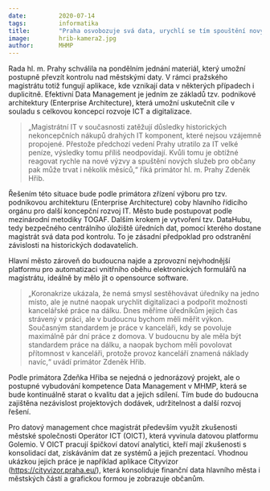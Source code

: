 ```yaml
---
date:         2020-07-14
tags:         informatika
title:        "Praha osvobozuje svá data, urychlí se tím spouštění nových aplikací"
image: 	      hrib-kamera2.jpg
author:       MHMP
---
```


Rada hl. m. Prahy schválila na pondělním jednání materiál, který umožní postupně převzít kontrolu nad městskými daty. V rámci pražského magistrátu totiž fungují aplikace, kde vznikají data v některých případech i duplicitně. Efektivní Data Management je jedním ze základů tzv. podnikové architektury (Enterprise Architecture), která umožní uskutečnit cíle v souladu s celkovou koncepcí rozvoje ICT a digitalizace. 

> „Magistrátní IT v současnosti zatěžují důsledky historických nekoncepčních nákupů drahých IT komponent, které nejsou vzájemně propojené. Přestože předchozí vedení Prahy utratilo za IT velké peníze, výsledky tomu příliš neodpovídají. Kvůli tomu je obtížné reagovat rychle na nové výzvy a spuštění nových služeb pro občany pak může trvat i několik měsíců,“ říká primátor hl. m. Prahy Zdeněk Hřib.

Řešením této situace bude podle primátora zřízení výboru pro tzv. podnikovou architekturu (Enterprise Architecture) coby hlavního řídicího orgánu pro další koncepční rozvoj IT. Město bude postupovat podle mezinárodní metodiky TOGAF. Dalším krokem je vytvoření tzv. DataHubu, tedy bezpečného centrálního úložiště úředních dat, pomocí kterého dostane magistrát svá data pod kontrolu. To je zásadní předpoklad pro odstranění závislosti na historických dodavatelích.

Hlavní město zároveň do budoucna najde a zprovozní nejvhodnější platformu pro automatizaci vnitřního oběhu elektronických formulářů na magistrátu, ideálně by mělo jít o opensource software.

> „Koronakrize ukázala, že nemá smysl sestěhovávat úředníky na jedno místo, ale je nutné naopak urychlit digitalizaci a podpořit možnosti kancelářské práce na dálku. Dnes měříme úředníkům jejich čas strávený v práci, ale v budoucnu bychom měli měřit výkon. Současným standardem je práce v kanceláři, kdy se povoluje maximálně pár dní práce z domova. V budoucnu by ale měla být standardem práce na dálku, a naopak bychom měli povolovat přítomnost v kanceláři, protože provoz kanceláří znamená náklady navíc,“ uvádí primátor Zdeněk Hřib.

Podle primátora Zdeňka Hřiba se nejedná o jednorázový projekt, ale o postupné vybudování kompetence Data Management v MHMP, která se bude kontinuálně starat o kvalitu dat a jejich sdílení. Tím bude do budoucna zajištěna nezávislost projektových dodávek, udržitelnost a další rozvoj řešení.

Pro datový management chce magistrát především využít zkušenosti městské společnosti Operátor ICT (OICT), která vyvinula datovou platformu Golemio. V OICT pracují špičkoví datoví analytici, kteří mají zkušenosti s konsolidací dat, získáváním dat ze systémů a jejich prezentací. Vhodnou ukázkou jejich práce je například aplikace Cityvizor (<https://cityvizor.praha.eu/>), která konsoliduje finanční data hlavního města i městských částí a grafickou formou je zobrazuje občanům.
